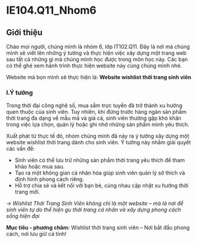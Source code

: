 # IE104.Q11_Nhom6
## Giới thiệu 
Chào mọi người, chúng mình là nhóm 6, lớp IT102.Q11. Đây là nơi mà chúng mình sẽ viết lên những ý tưởng và thực hiện việc xây dựng một trang web sau tất cả những gì mà chúng mình học được trong môn học này. Các bạn có thể ghé xem hành trình thực hiện website này cùng chúng mình nhé.

Website mà bọn mình sẽ thực hiện là: **Website wishlist thời trang sinh viên**
### I.Ý tưởng 
Trong thời đại công nghệ số, mua sắm trực tuyến đã trở thành xu hướng quen thuộc của sinh viên. Tuy nhiên, khi đứng trước hàng ngàn sản phẩm thời trang đa dạng về mẫu mã và giá cả, sinh viên thường gặp khó khăn trong việc lựa chọn, quản lý hoặc ghi nhớ những sản phẩm mình yêu thích.

Xuất phát từ thực tế đó, nhóm chúng mình đã nảy ra ý tưởng xây dựng một website wishlist thời trang dành cho sinh viên. Ý tưởng này nhằm giải quyết các vấn đề:
- Sinh viên có thể lưu trữ những sản phẩm thời trang yêu thích để tham khảo hoặc mua sau.
- Tạo ra một không gian cá nhân hóa giúp sinh viên quản lý sở thích và định hình phong cách riêng.
- Hỗ trợ chia sẻ và kết nối với bạn bè, cùng nhau cập nhật xu hướng thời trang mới.

*-> Wishlist Thời Trang Sinh Viên không chỉ là một website – mà là nơi để sinh viên tự do thể hiện gu thời trang cá nhân và xây dựng phong cách sống hiện đại*

**Mục tiêu - phương châm:** Wishlist thời trang sinh viên – Nơi bắt đầu phong cách, nơi lưu giữ cá tính!

